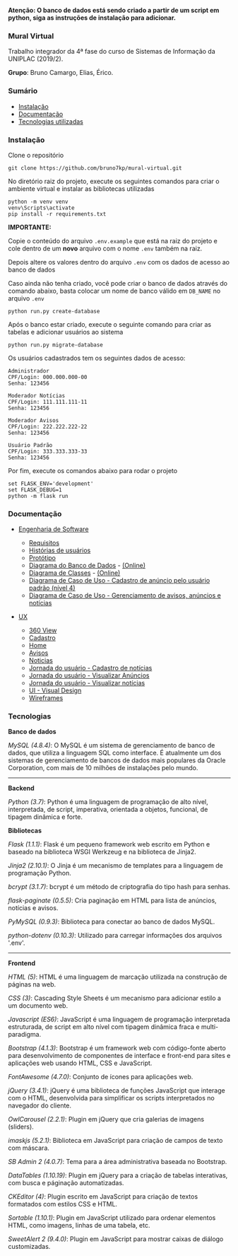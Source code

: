 **Atenção: O banco de dados está sendo criado a partir de um script em python, siga as instruções de instalação para adicionar.**

### Mural Virtual

Trabalho integrador da 4ª fase do curso de Sistemas de Informação da UNIPLAC (2019/2).

**Grupo**: Bruno Camargo, Elias, Érico. 

### Sumário

- [Instalação](#instalação)
- [Documentação](#documentação)
- [Tecnologias utilizadas](#tecnologias)

### Instalação

Clone o repositório

```
git clone https://github.com/bruno7kp/mural-virtual.git
```

No diretório raiz do projeto, execute os seguintes comandos para criar o ambiente virtual e instalar as bibliotecas utilizadas

```
python -m venv venv
venv\Scripts\activate
pip install -r requirements.txt
```

**IMPORTANTE:**

Copie o conteúdo do arquivo ```.env.example``` que está na raiz do projeto e cole dentro de um **novo** arquivo com o nome ```.env``` também na raiz.

Depois altere os valores dentro do arquivo ```.env``` com os dados de acesso ao banco de dados

Caso ainda não tenha criado, você pode criar o banco de dados através do comando abaixo, basta colocar um nome de banco válido em ```DB_NAME``` no arquivo ```.env```

```
python run.py create-database
```

Após o banco estar criado, execute o seguinte comando para criar as tabelas e adicionar usuários ao sistema

```
python run.py migrate-database
```

Os usuários cadastrados tem os seguintes dados de acesso:
```
Administrador
CPF/Login: 000.000.000-00
Senha: 123456
```
```
Moderador Notícias
CPF/Login: 111.111.111-11
Senha: 123456
```
```
Moderador Avisos
CPF/Login: 222.222.222-22
Senha: 123456
```
```
Usuário Padrão
CPF/Login: 333.333.333-33
Senha: 123456
```

Por fim, execute os comandos abaixo para rodar o projeto

```
set FLASK_ENV='development'
set FLASK_DEBUG=1
python -m flask run
```

### Documentação

- [Engenharia de Software](engenharia)
    - [Requisitos](engenharia/Requisitos.md)
    - [Histórias de usuários](engenharia/Histórias%20de%20usuário.md)
    - [Protótipo](https://xd.adobe.com/view/f1172239-6a23-42ff-67a1-1df87d96ea71-8726/)
    - [Diagrama do Banco de Dados](engenharia/Diagrama%20de%20banco%20de%20dados.png) - [(Online)](https://dbdiagram.io/d/5d8befd4ff5115114db4a296)
    - [Diagrama de Classes](engenharia/Diagrama%20de%20classes.pdf) - [(Online)](https://www.draw.io/#HBruno7kp%2Fmural-virtual%2Fmaster%2Fengenharia%2FDiagram%20de%20classes.drawio)
    - [Diagrama de Caso de Uso - Cadastro de anúncio pelo usuário padrão (nível 4)](engenharia/Diagrama%20de%20Caso%20de%20Uso%20-%20Cadastro%20de%20anúncio%20por%20usuário%20padrão.pdf)
    - [Diagrama de Caso de Uso - Gerenciamento de avisos, anúncios e notícias](engenharia/Diagrama%20%20de%20Caso%20de%20Uso%20-%20Gerenciamento%20de%20avisos,%20anúncios%20e%20notícias.pdf)

- [UX](ux)
    - [360 View](ux/360%20View.pptx)
    - [Cadastro](ux/Cadastro.jpeg)
    - [Home](ux/Home.jpeg)
    - [Avisos](ux/Avisos.jpeg)
    - [Noticias](ux/Noticias.jpeg)
    - [Jornada do usuário - Cadastro de notícias](ux/Jornada%20do%20usuário%20-%20Cadastro%20de%20notícias.xlsx)
    - [Jornada do usuário - Visualizar Anúncios](ux/Jornada%20do%20usuário%20-%20Visualizar%20Anúncios.xlsx)
    - [Jornada do usuário - Visualizar notícias](ux/Jornada%20do%20usuário%20-%20Visualizar%20notícias.xlsx)
    - [UI - Visual Design](ux/https://xd.adobe.com/view/f1172239-6a23-42ff-67a1-1df87d96ea71-8726/)
    - [Wireframes](ux/Wireframes.pdf)
    
    
### Tecnologias

**Banco de dados**


*MySQL (4.8.4)*: O MySQL é um sistema de gerenciamento de banco de dados, que utiliza a linguagem SQL como interface. É atualmente um dos sistemas de gerenciamento de bancos de dados mais populares da Oracle Corporation, com mais de 10 milhões de instalações pelo mundo.

---

**Backend**

*Python (3.7)*: Python é uma linguagem de programação de alto nível, interpretada, de script, imperativa, orientada a objetos, funcional, de tipagem dinâmica e forte.

**Bibliotecas**

*Flask (1.1.1)*: Flask é um pequeno framework web escrito em Python e baseado na biblioteca WSGI Werkzeug e na biblioteca de Jinja2.

*Jinja2 (2.10.1)*: O Jinja é um mecanismo de templates para a linguagem de programação Python.

*bcrypt (3.1.7)*: bcrypt é um método de criptografia do tipo hash para senhas.

*flask-paginate (0.5.5)*: Cria paginação em HTML para lista de anúncios, notícias e avisos.

*PyMySQL (0.9.3)*: Biblioteca para conectar ao banco de dados MySQL.

*python-dotenv (0.10.3)*: Utilizado para carregar informações dos arquivos '.env'.

---

**Frontend**


*HTML (5)*: HTML é uma linguagem de marcação utilizada na construção de páginas na web.

*CSS (3)*: Cascading Style Sheets é um mecanismo para adicionar estilo a um documento web.

*Javascript (ES6)*: JavaScript é uma linguagem de programação interpretada estruturada, de script em alto nível com tipagem dinâmica fraca e multi-paradigma.

*Bootstrap (4.1.3)*: Bootstrap é um framework web com código-fonte aberto para desenvolvimento de componentes de interface e front-end para sites e aplicações web usando HTML, CSS e JavaScript.

*FontAwesome (4.7.0)*: Conjunto de ícones para aplicações web.

*jQuery (3.4.1)*: jQuery é uma biblioteca de funções JavaScript que interage com o HTML, desenvolvida para simplificar os scripts interpretados no navegador do cliente.

*OwlCarousel (2.2.1)*: Plugin em jQuery que cria galerias de imagens (sliders).

*imaskjs (5.2.1)*: Biblioteca em JavaScript para criação de campos de texto com máscara.

*SB Admin 2 (4.0.7)*: Tema para a área administrativa baseada no Bootstrap.

*DataTables (1.10.19)*: Plugin em jQuery para a criação de tabelas interativas, com busca e páginação automatizadas.

*CKEditor (4)*: Plugin escrito em JavaScript para criação de textos formatados com estilos CSS e HTML.

*Sortable (1.10.1)*: Plugin em JavaScript utilizado para ordenar elementos HTML, como imagens, linhas de uma tabela, etc.

*SweetAlert 2 (9.4.0)*: Plugin em JavaScript para mostrar caixas de diálogo customizadas.
